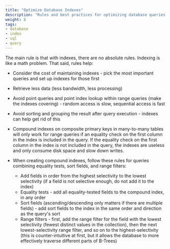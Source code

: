 ```yaml
---
title: "Optimize Database Indexes"
description: "Rules and best practices for optimizing database queries and indexes"
weight: 8
tags:
- database
- index
- sql
- query
---
```


The main rule is that with indexes, there are no absolute rules. Indexing is like a math problem. That said, rules help:

* Consider the cost of maintaining indexes - pick the most important queries and set up indexes for those first

* Retrieve less data (less bandwidth, less processing)

* Avoid point queries and point index lookup within range queries (make the indexes covering) - random access is slow, sequential access is fast

* Avoid sorting and grouping the result after query execution - indexes can help get rid of this

* Compound indexes on composite primary keys in many-to-many tables will only work for range queries if an equality check on the first column in the index is included in the query.
If the equality check on the first column in the index is not included in the query, the indexes are useless and only consume disk space and slow down writes.

* When creating compound indexes, follow these rules for queries combining equality tests, sort fields, and range filters:
    * Add fields in order from the highest selectivity to the lowest selectivity (if a field is not selective enough, do not add it to the index)
    * Equality tests - add all equality-tested fields to the compound index, in any order
    * Sort fields (ascending/descending only matters if there are multiple fields) - add sort fields to the index in the same order and direction as the query's sort
    * Range filters - first, add the range filter for the field with the lowest selectivity (fewest distinct values in the collection), then the next lowest-selectivity range filter, and so on to the highest-selectivity
    (this is counter-intuitive at first, but it allows the database to more effectively traverse different parts of B-Trees)

